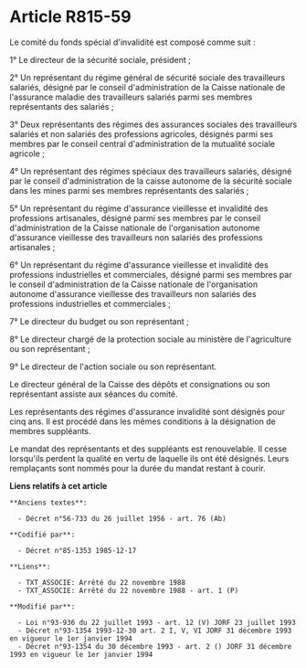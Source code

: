 # Article R815-59

Le comité du fonds spécial d'invalidité est composé comme suit :

1° Le directeur de la sécurité sociale, président ;

2° Un représentant du régime général de sécurité sociale des travailleurs salariés, désigné par le conseil d'administration
de la Caisse nationale de l'assurance maladie des travailleurs salariés parmi ses membres représentants des salariés ;

3° Deux représentants des régimes des assurances sociales des travailleurs salariés et non salariés des professions
agricoles, désignés parmi ses membres par le conseil central d'administration de la mutualité sociale agricole ;

4° Un représentant des régimes spéciaux des travailleurs salariés, désigné par le conseil d'administration de la caisse
autonome de la sécurité sociale dans les mines parmi ses membres représentants des salariés ;

5° Un représentant du régime d'assurance vieillesse et invalidité des professions artisanales, désigné parmi ses membres par
le conseil d'administration de la Caisse nationale de l'organisation autonome d'assurance vieillesse des travailleurs non
salariés des professions artisanales ;

6° Un représentant du régime d'assurance vieillesse et invalidité des professions industrielles et commerciales, désigné
parmi ses membres par le conseil d'administration de la Caisse nationale de l'organisation autonome d'assurance vieillesse
des travailleurs non salariés des professions industrielles et commerciales ;

7° Le directeur du budget ou son représentant ;

8° Le directeur chargé de la protection sociale au ministère de l'agriculture ou son représentant ;

9° Le directeur de l'action sociale ou son représentant.

Le directeur général de la Caisse des dépôts et consignations ou son représentant assiste aux séances du comité.

Les représentants des régimes d'assurance invalidité sont désignés pour cinq ans. Il est procédé dans les mêmes conditions à
la désignation de membres suppléants.

Le mandat des représentants et des suppléants est renouvelable. Il cesse lorsqu'ils perdent la qualité en vertu de laquelle
ils ont été désignés. Leurs remplaçants sont nommés pour la durée du mandat restant à courir.

**Liens relatifs à cet article**

	**Anciens textes**:

	  - Décret n°56-733 du 26 juillet 1956 - art. 76 (Ab)

	**Codifié par**:

	  - Décret n°85-1353 1985-12-17

	**Liens**:

	  - TXT_ASSOCIE: Arrêté du 22 novembre 1988
	  - TXT_ASSOCIE: Arrêté du 22 novembre 1988 - art. 1 (P)

	**Modifié par**:

	  - Loi n°93-936 du 22 juillet 1993 - art. 12 (V) JORF 23 juillet 1993
	  - Décret n°93-1354 1993-12-30 art. 2 I, V, VI JORF 31 décembre 1993 en vigueur le 1er janvier 1994
	  - Décret n°93-1354 du 30 décembre 1993 - art. 2 () JORF 31 décembre 1993 en vigueur le 1er janvier 1994
